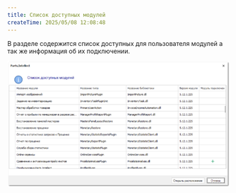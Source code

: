 ```yaml
---
title: Список доступных модулей
createTime: 2025/05/08 12:08:48
---
```

В разделе содержится список доступных для пользователя модулей а так же информация об их подключении. 

![](../../assets/specification/image466.png)
